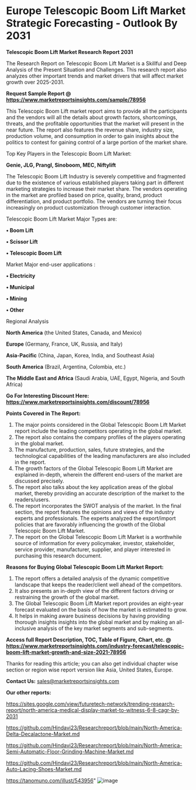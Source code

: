# Europe Telescopic Boom Lift Market Strategic Forecasting - Outlook By 2031

<strong>Telescopic Boom Lift Market Research Report 2031</strong>

The Research Report on Telescopic Boom Lift Market is a Skillful and Deep Analysis of the Present Situation and Challenges. This research report also analyzes other important trends and market drivers that will affect market growth over 2025-2031.

<strong>Request Sample Report @ <a href=https://www.marketreportsinsights.com/sample/78956>https://www.marketreportsinsights.com/sample/78956</a></strong>

This Telescopic Boom Lift market report aims to provide all the participants and the vendors will all the details about growth factors, shortcomings, threats, and the profitable opportunities that the market will present in the near future. The report also features the revenue share, industry size, production volume, and consumption in order to gain insights about the politics to contest for gaining control of a large portion of the market share.

Top Key Players in the Telescopic Boom Lift Market:

<strong>Genie, JLG, Prangl, Sinoboom, MEC, Niftylift</strong>

The Telescopic Boom Lift Industry is severely competitive and fragmented due to the existence of various established players taking part in different marketing strategies to increase their market share. The vendors operating in the market are profiled based on price, quality, brand, product differentiation, and product portfolio. The vendors are turning their focus increasingly on product customization through customer interaction.

Telescopic Boom Lift Market Major Types are:

<strong>• Boom Lift

• Scissor Lift

• Telescopic Boom Lift</strong>

Market Major end-user applications :

<strong>• Electricity

• Municipal

• Mining

• Other</strong>

Regional Analysis

</u><strong><b>North America</b></strong> (the United States, Canada, and Mexico)

<strong><b>Europe </b></strong>(Germany, France, UK, Russia, and Italy)

<strong><b>Asia-Pacific</b></strong> (China, Japan, Korea, India, and Southeast Asia)

<strong><b>South America</b></strong> (Brazil, Argentina, Colombia, etc.)

<strong><b>The Middle East and Africa</b></strong> (Saudi Arabia, UAE, Egypt, Nigeria, and South Africa)

<strong>Go For Interesting Discount Here: <a href=https://www.marketreportsinsights.com/discount/78956>https://www.marketreportsinsights.com/discount/78956</a></strong>

<strong>Points Covered in The Report:</strong>
<ol>
  <li>The major points considered in the Global Telescopic Boom Lift Market report include the leading competitors operating in the global market.</li>
  <li>The report also contains the company profiles of the players operating in the global market.</li>
  <li>The manufacture, production, sales, future strategies, and the technological capabilities of the leading manufacturers are also included in the report.</li>
  <li>The growth factors of the Global Telescopic Boom Lift Market are explained in-depth, wherein the different end-users of the market are discussed precisely.</li>
  <li>The report also talks about the key application areas of the global market, thereby providing an accurate description of the market to the readers/users.</li>
  <li>The report incorporates the SWOT analysis of the market. In the final section, the report features the opinions and views of the industry experts and professionals. The experts analyzed the export/import policies that are favorably influencing the growth of the Global Telescopic Boom Lift Market.</li>
  <li>The report on the Global Telescopic Boom Lift Market is a worthwhile source of information for every policymaker, investor, stakeholder, service provider, manufacturer, supplier, and player interested in purchasing this research document.</li>
</ol>
<strong>Reasons for Buying Global Telescopic Boom Lift Market Report:</strong>

<ol>
  <li>The report offers a detailed analysis of the dynamic competitive landscape that keeps the reader/client well ahead of the competitors.</li>
  <li>It also presents an in-depth view of the different factors driving or restraining the growth of the global market.</li>
  <li>The Global Telescopic Boom Lift Market report provides an eight-year forecast evaluated on the basis of how the market is estimated to grow.</li>
  <li>It helps in making aware business decisions by having providing thorough insights insights into the global market and by making an all-inclusive analysis of the key market segments and sub-segments.</li>
</ol>
<strong>Access full Report Description, TOC, Table of Figure, Chart, etc. @ <a href=https://www.marketreportsinsights.com/industry-forecast/telescopic-boom-lift-market-growth-and-size-2021-78956>https://www.marketreportsinsights.com/industry-forecast/telescopic-boom-lift-market-growth-and-size-2021-78956</a></strong>


Thanks for reading this article; you can also get individual chapter wise section or region wise report version like Asia, United States, Europe.

<strong>Contact Us:</strong>
sales@marketreportsinsights.com

<strong>Our other reports:</strong>

<a href=https://sites.google.com/view/futuretech-network/trending-research-report/north-america-medical-display-market-to-witness-6-8-cagr-by-2031>https://sites.google.com/view/futuretech-network/trending-research-report/north-america-medical-display-market-to-witness-6-8-cagr-by-2031</a>

<a href=https://github.com/Hindavi23/Researchreport/blob/main/North-America-Delta-Decalactone-Market.md>https://github.com/Hindavi23/Researchreport/blob/main/North-America-Delta-Decalactone-Market.md</a>

<a href=https://github.com/Hindavi23/Researchreport/blob/main/North-America-Semi-Automatic-Floor-Grinding-Machine-Market.md>https://github.com/Hindavi23/Researchreport/blob/main/North-America-Semi-Automatic-Floor-Grinding-Machine-Market.md</a>

<a href=https://github.com/Hindavi23/Researchreport/blob/main/North-America-Auto-Lacing-Shoes-Market.md>https://github.com/Hindavi23/Researchreport/blob/main/North-America-Auto-Lacing-Shoes-Market.md</a>

<a href=https://tanomuno.com/illust/543956>https://tanomuno.com/illust/543956</a>"
![image](https://github.com/user-attachments/assets/04b873a6-f74c-4e44-8770-e41f94b0718e)

